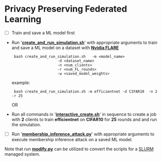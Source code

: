 # Privacy Preserving Federated Learning
- [ ]  Train and save a ML model first
 - Run '**[create_and_run_simulation.sh](https://github.com/soumyaxyz/Privacy-Preserving-Federated-Learning/blob/main/create_and_run_simulation.sh "create_and_run_simulation.sh")**' with appropriate arguments to train and save a ML model  on a dataset with **[Nvidia FLARE](https://nvflare.readthedocs.io/en/main/index.html)** 

	    bash create_and_run_simulation.sh 	-m <model_name> 
							-d <dataset_name> 
							-n <num_clients> 
							-r <num_FL_rounds>   
							-w <saved_model_weights>
    example:
    
	    bash create_and_run_simulation.sh -m efficientnet -d CIFAR10  -n 2 -r 25
     
    OR

 - Run all commands in '**[interactive_create.sh](https://github.com/soumyaxyz/Privacy-Preserving-Federated-Learning/blob/main/interactive_create.sh "interactive_create.sh")**' in sequence to create a job  with **2** clients to train **efficientnet** on **CIFAR10** for **25** rounds and and run the simulation.



 
- [ ]  Run '**[membership_inference_attack.py](https://github.com/soumyaxyz/Privacy-Preserving-Federated-Learning/blob/main/code/membership_inference_attack.py "membership_inference_attack.py")**' with appropriate arguments to execute membership inference attack on a saved ML model.



Note that run **[modify.py](https://github.com/soumyaxyz/Privacy-Preserving-Federated-Learning/blob/main/modify.py "modify.py")** can be utilized to convert the scripts for a [SLURM](https://slurm.schedmd.com/sbatch.html) managed system.

